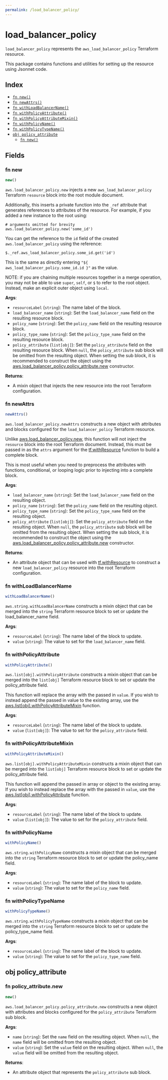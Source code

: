 ```yaml
---
permalink: /load_balancer_policy/
---
```


# load_balancer_policy

`load_balancer_policy` represents the `aws_load_balancer_policy` Terraform resource.



This package contains functions and utilities for setting up the resource using Jsonnet code.


## Index

* [`fn new()`](#fn-new)
* [`fn newAttrs()`](#fn-newattrs)
* [`fn withLoadBalancerName()`](#fn-withloadbalancername)
* [`fn withPolicyAttribute()`](#fn-withpolicyattribute)
* [`fn withPolicyAttributeMixin()`](#fn-withpolicyattributemixin)
* [`fn withPolicyName()`](#fn-withpolicyname)
* [`fn withPolicyTypeName()`](#fn-withpolicytypename)
* [`obj policy_attribute`](#obj-policy_attribute)
  * [`fn new()`](#fn-policy_attributenew)

## Fields

### fn new

```ts
new()
```


`aws.load_balancer_policy.new` injects a new `aws_load_balancer_policy` Terraform `resource`
block into the root module document.

Additionally, this inserts a private function into the `_ref` attribute that generates references to attributes of the
resource. For example, if you added a new instance to the root using:

    # arguments omitted for brevity
    aws.load_balancer_policy.new('some_id')

You can get the reference to the `id` field of the created `aws.load_balancer_policy` using the reference:

    $._ref.aws_load_balancer_policy.some_id.get('id')

This is the same as directly entering `"${ aws_load_balancer_policy.some_id.id }"` as the value.

NOTE: if you are chaining multiple resources together in a merge operation, you may not be able to use `super`, `self`,
or `$` to refer to the root object. Instead, make an explicit outer object using `local`.

**Args**:
  - `resourceLabel` (`string`): The name label of the block.
  - `load_balancer_name` (`string`): Set the `load_balancer_name` field on the resulting resource block.
  - `policy_name` (`string`): Set the `policy_name` field on the resulting resource block.
  - `policy_type_name` (`string`): Set the `policy_type_name` field on the resulting resource block.
  - `policy_attribute` (`list[obj]`): Set the `policy_attribute` field on the resulting resource block. When `null`, the `policy_attribute` sub block will be omitted from the resulting object. When setting the sub block, it is recommended to construct the object using the [aws.load_balancer_policy.policy_attribute.new](#fn-policy_attributenew) constructor.

**Returns**:
- A mixin object that injects the new resource into the root Terraform configuration.


### fn newAttrs

```ts
newAttrs()
```


`aws.load_balancer_policy.newAttrs` constructs a new object with attributes and blocks configured for the `load_balancer_policy`
Terraform resource.

Unlike [aws.load_balancer_policy.new](#fn-new), this function will not inject the `resource`
block into the root Terraform document. Instead, this must be passed in as the `attrs` argument for the
[tf.withResource](https://github.com/tf-libsonnet/core/tree/main/docs#fn-withresource) function to build a complete block.

This is most useful when you need to preprocess the attributes with functions, conditional, or looping logic prior to
injecting into a complete block.

**Args**:
  - `load_balancer_name` (`string`): Set the `load_balancer_name` field on the resulting object.
  - `policy_name` (`string`): Set the `policy_name` field on the resulting object.
  - `policy_type_name` (`string`): Set the `policy_type_name` field on the resulting object.
  - `policy_attribute` (`list[obj]`): Set the `policy_attribute` field on the resulting object. When `null`, the `policy_attribute` sub block will be omitted from the resulting object. When setting the sub block, it is recommended to construct the object using the [aws.load_balancer_policy.policy_attribute.new](#fn-policy_attributenew) constructor.

**Returns**:
  - An attribute object that can be used with [tf.withResource](https://github.com/tf-libsonnet/core/tree/main/docs#fn-withresource) to construct a new `load_balancer_policy` resource into the root Terraform configuration.


### fn withLoadBalancerName

```ts
withLoadBalancerName()
```

`aws.string.withLoadBalancerName` constructs a mixin object that can be merged into the `string`
Terraform resource block to set or update the load_balancer_name field.



**Args**:
  - `resourceLabel` (`string`): The name label of the block to update.
  - `value` (`string`): The value to set for the `load_balancer_name` field.


### fn withPolicyAttribute

```ts
withPolicyAttribute()
```

`aws.list[obj].withPolicyAttribute` constructs a mixin object that can be merged into the `list[obj]`
Terraform resource block to set or update the policy_attribute field.

This function will replace the array with the passed in `value`. If you wish to instead append the
passed in value to the existing array, use the [aws.list[obj].withPolicyAttributeMixin](TODO) function.


**Args**:
  - `resourceLabel` (`string`): The name label of the block to update.
  - `value` (`list[obj]`): The value to set for the `policy_attribute` field.


### fn withPolicyAttributeMixin

```ts
withPolicyAttributeMixin()
```

`aws.list[obj].withPolicyAttributeMixin` constructs a mixin object that can be merged into the `list[obj]`
Terraform resource block to set or update the policy_attribute field.

This function will append the passed in array or object to the existing array. If you wish
to instead replace the array with the passed in `value`, use the [aws.list[obj].withPolicyAttribute](TODO)
function.


**Args**:
  - `resourceLabel` (`string`): The name label of the block to update.
  - `value` (`list[obj]`): The value to set for the `policy_attribute` field.


### fn withPolicyName

```ts
withPolicyName()
```

`aws.string.withPolicyName` constructs a mixin object that can be merged into the `string`
Terraform resource block to set or update the policy_name field.



**Args**:
  - `resourceLabel` (`string`): The name label of the block to update.
  - `value` (`string`): The value to set for the `policy_name` field.


### fn withPolicyTypeName

```ts
withPolicyTypeName()
```

`aws.string.withPolicyTypeName` constructs a mixin object that can be merged into the `string`
Terraform resource block to set or update the policy_type_name field.



**Args**:
  - `resourceLabel` (`string`): The name label of the block to update.
  - `value` (`string`): The value to set for the `policy_type_name` field.


## obj policy_attribute



### fn policy_attribute.new

```ts
new()
```


`aws.load_balancer_policy.policy_attribute.new` constructs a new object with attributes and blocks configured for the `policy_attribute`
Terraform sub block.



**Args**:
  - `name` (`string`): Set the `name` field on the resulting object. When `null`, the `name` field will be omitted from the resulting object.
  - `value` (`string`): Set the `value` field on the resulting object. When `null`, the `value` field will be omitted from the resulting object.

**Returns**:
  - An attribute object that represents the `policy_attribute` sub block.
